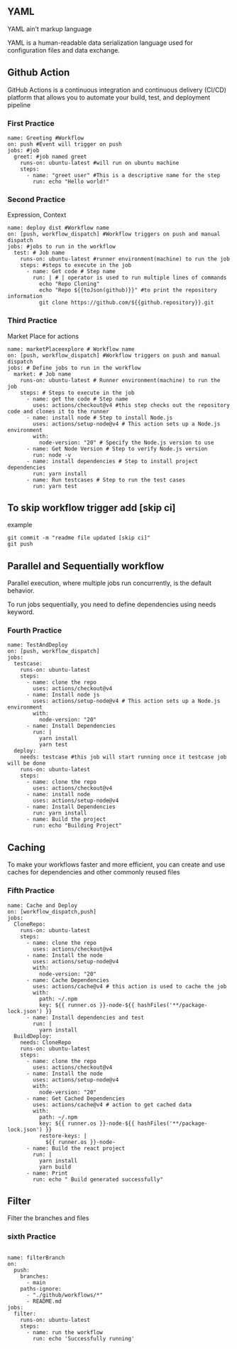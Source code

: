 ## YAML

YAML ain't markup language

YAML is a human-readable data serialization language used for configuration files and data exchange.

## Github Action

GitHub Actions is a continuous integration and continuous delivery (CI/CD) platform that allows you to automate your build, test, and deployment pipeline

### First Practice

```
name: Greeting #Workflow
on: push #Event will trigger on push
jobs: #job
  greet: #job named greet
    runs-on: ubuntu-latest #will run on ubuntu machine
    steps:
      - name: "greet user" #This is a descriptive name for the step
        run: echo "Hello world!"

```

### Second Practice

Expression, Context

```
name: deploy dist #Workflow name
on: [push, workflow_dispatch] #Workflow triggers on push and manual dispatch
jobs: #jobs to run in the workflow
  test: # Job name
    runs-on: ubuntu-latest #runner environment(machine) to run the job
    steps: #steps to execute in the job
      - name: Get code # Step name
        run: | # | operator is used to run multiple lines of commands
          echo "Repo Cloning"
          echo "Repo ${{toJson(github)}}" #to print the repository information
          git clone https://github.com/${{github.repository}}.git

```

### Third Practice

Market Place for actions

```
name: marketPlaceexplore # Workflow name
on: [push, workflow_dispatch] #Workflow triggers on push and manual dispatch
jobs: # Define jobs to run in the workflow
  market: # Job name
    runs-on: ubuntu-latest # Runner environment(machine) to run the job
    steps: # Steps to execute in the job
      - name: get the code # Step name
        uses: actions/checkout@v4 #this step checks out the repository code and clones it to the runner
      - name: install node # Step to install Node.js
        uses: actions/setup-node@v4 # This action sets up a Node.js environment
        with:
          node-version: "20" # Specify the Node.js version to use
      - name: Get Node Version # Step to verify Node.js version
        run: node -v
      - name: install dependencies # Step to install project dependencies
        run: yarn install
      - name: Run testcases # Step to run the test cases
        run: yarn test

```

## To skip workflow trigger add [skip ci]

example

```
git commit -m "readme file updated [skip ci]"
git push
```

## Parallel and Sequentially workflow

Parallel execution, where multiple jobs run concurrently, is the default behavior.

To run jobs sequentially, you need to define dependencies using needs keyword.

### Fourth Practice

```
name: TestAndDeploy
on: [push, workflow_dispatch]
jobs:
  testcase:
    runs-on: ubuntu-latest
    steps:
      - name: clone the repo
        uses: actions/checkout@v4
      - name: Install node js
        uses: actions/setup-node@v4 # This action sets up a Node.js environment
        with:
          node-version: "20"
      - name: Install Dependencies
        run: |
          yarn install
          yarn test
  deploy:
    needs: testcase #this job will start running once it testcase job will be done
    runs-on: ubuntu-latest
    steps:
      - name: clone the repo
        uses: actions/checkout@v4
      - name: install node
        uses: actions/setup-node@v4
      - name: Install Dependencies
        run: yarn install
      - name: Build the project
        run: echo "Building Project"
```

## Caching

To make your workflows faster and more efficient, you can create and use caches for dependencies and other commonly reused files

### Fifth Practice

```
name: Cache and Deploy
on: [workflow_dispatch,push]
jobs:
  CloneRepo:
    runs-on: ubuntu-latest
    steps:
      - name: clone the repo
        uses: actions/checkout@v4
      - name: Install the node
        uses: actions/setup-node@v4
        with:
          node-version: "20"
      - name: Cache Dependencies
        uses: actions/cache@v4 # this action is used to cache the job
        with:
          path: ~/.npm
          key: ${{ runner.os }}-node-${{ hashFiles('**/package-lock.json') }}
      - name: Install dependencies and test
        run: |
          yarn install
  BuildDeploy:
    needs: CloneRepo
    runs-on: ubuntu-latest
    steps:
      - name: clone the repo
        uses: actions/checkout@v4
      - name: Install the node
        uses: actions/setup-node@v4
        with:
          node-version: "20"
      - name: Get Cached Dependencies
        uses: actions/cache@v4 # action to get cached data
        with:
          path: ~/.npm
          key: ${{ runner.os }}-node-${{ hashFiles('**/package-lock.json') }}
          restore-keys: |
            ${{ runner.os }}-node-
      - name: Build the react project
        run: |
          yarn install
          yarn build
      - name: Print
        run: echo " Build generated successfully"
```

## Filter

Filter the branches and files

### sixth Practice

```

name: filterBranch
on:
  push:
    branches:
      - main
    paths-ignore:
      - "./github/workflows/*"
      - README.md
jobs:
  filter:
    runs-on: ubuntu-latest
    steps:
      - name: run the workflow
        run: echo 'Successfully running'

```
